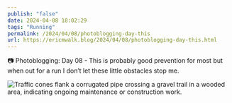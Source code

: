 ```yaml
---
publish: "false"
date: 2024-04-08 18:02:29
tags: "Running"
permalink: /2024/04/08/photoblogging-day-this
url: https://ericmwalk.blog/2024/04/08/photoblogging-day-this.html
---
```


📷 Photoblogging: Day 08 -
This is probably good prevention for most but when out for a run I don’t let these little obstacles stop me.

![Traffic cones flank a corrugated pipe crossing a gravel trail in a wooded area, indicating ongoing maintenance or construction work.](https://ericmwalk.blog/uploads/2024/img-6660-edited.jpeg)